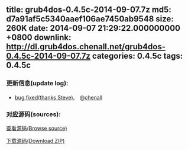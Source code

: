 title: grub4dos-0.4.5c-2014-09-07.7z
md5: d7a91af5c5340aaef106ae7450ab9548
size: 260K
date: 2014-09-07 21:29:22.000000000 +0800
downlink: http://dl.grub4dos.chenall.net/grub4dos-0.4.5c-2014-09-07.7z
categories: 0.4.5c
tags: 0.4.5c
---


### 更新信息(update log):
  * [bug fixed(thanks Steve).](https://github.com/chenall/grub4dos/commit/ed18aba379227ada53746fd21dab65c4125d23a9)　@[chenall](https://github.com/chenall)

### 对应源码(sources):
  [查看源码(Browse source)](https://github.com/chenall/grub4dos/tree/ed18aba379227ada53746fd21dab65c4125d23a9)

  [下载源码(Download ZIP)](https://github.com/chenall/grub4dos/archive/ed18aba379227ada53746fd21dab65c4125d23a9.zip)
